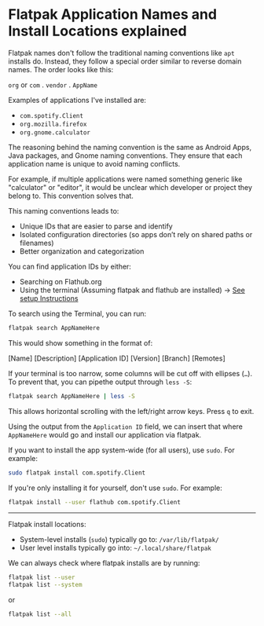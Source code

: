 # Flatpak Application Names and Install Locations explained

Flatpak names don't follow the traditional naming conventions like `apt` installs do. Instead, they follow a special order similar to reverse domain names. The order looks like this:

`org` or `com` . `vendor` . `AppName` 

Examples of applications I've installed are:

- `com.spotify.Client`
- `org.mozilla.firefox`
- `org.gnome.calculator` 

The reasoning behind the naming convention is the same as Android Apps, Java packages, and Gnome naming conventions. They ensure that each application name is unique to avoid naming conflicts.

For example, if multiple applications were named something generic like "calculator" or "editor", it would be unclear which developer or project they belong to. This convention solves that.

This naming conventions leads to:
- Unique IDs that are easier to parse and identify
- Isolated configuration directories (so apps don’t rely on shared paths or filenames)
- Better organization and categorization

You can find application IDs by either: 
- Searching on Flathub.org
- Using the terminal (Assuming flatpak and flathub are installed) → [See setup Instructions](/notes/expanded/Flatpak_Install_Expanded.md)

To search using the Terminal, you can run:

```bash
flatpak search AppNameHere
```

This would show something in the format of:

[Name]  [Description]  [Application ID]  [Version]  [Branch]  [Remotes]

If your terminal is too narrow, some columns will be cut off with ellipses (`…`). To prevent that, you can pipethe output through `less -S`:

```bash
flatpak search AppNameHere | less -S
```

This allows horizontal scrolling with the left/right arrow keys. Press `q` to exit.

Using the output from the `Application ID` field, we can insert that where `AppNameHere` would go and install our application via flatpak.

If you want to install the app system-wide (for all users), use `sudo`. For example:

```bash
sudo flatpak install com.spotify.Client
```

If you're only installing it for yourself, don't use `sudo`. For example:

```bash
flatpak install --user flathub com.spotify.Client
```
---

Flatpak install locations:
- System-level installs (`sudo`) typically go to: `/var/lib/flatpak/`
- User level installs typically go into: `~/.local/share/flatpak`

We can always check where flatpak installs are by running:

```bash
flatpak list --user
flatpak list --system
```

or 

```bash
flatpak list --all
```
